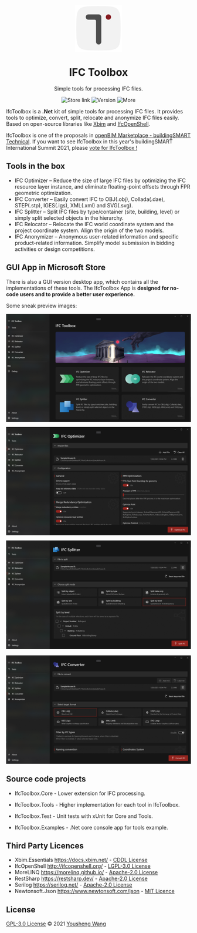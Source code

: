 <p align="center">
  <img width="128" align="center" src="Assets/IfcToolbox_Applogo.png">
</p>
<h1 align="center">
  IFC Toolbox
</h1>
<p align="center">
  Simple tools for processing IFC files.
</p>
<p align="center">
  <a style="text-decoration:none" href="https://www.microsoft.com/store">
    <img src="https://img.shields.io/badge/Microsoft%20Store-Download-blue" alt="Store link" />
  </a>
  <a style="text-decoration:none">
    <img src="https://img.shields.io/badge/Latest%20Version-1.1.7-brightgreen" alt="Version" />
  </a>
  <a style="text-decoration:none" href="https://bimmars.com/">
    <img src="https://img.shields.io/badge/More%20Info-BIM Mars-red" alt="More" />
  </a>
</p>



IfcToolbox is a **.Net** kit of simple tools for processing IFC files. It provides tools to optimize, convert, split, relocate and anonymize IFC files easily. Based on open-source libraries like [Xbim](https://docs.xbim.net/) and [IfcOpenShell](http://ifcopenshell.org/). 

IfcToolbox is one of the proposals in [openBIM Marketplace - buildingSMART Technical](https://technical.buildingsmart.org/misc/openbim-marketplace/). If you want to see IfcToolbox in this year's buildingSMART International Summit 2021, please [vote for IfcToolbox !](https://technical.buildingsmart.org/misc/openbim-marketplace/)

## Tools in the box

- IFC Optimizer – Reduce the size of large IFC files by optimizing the IFC resource layer instance, and eliminate floating-point offsets through FPR geometric optimization.
- IFC Converter – Easily convert IFC to OBJ(.obj), Collada(.dae), STEP(.stp), IGES(.igs), XML(.xml) and SVG(.svg).
- IFC Splitter – Split IFC files by type/container (site, building, level) or simply split selected objects in the hierarchy.
- IFC Relocator – Relocate the IFC world coordinate system and the project coordinate system. Align the origin of the two models.
- IFC Anonymizer – Anonymous user-related information and specific product-related information. Simplify model submission in bidding activities or design competitions.

## GUI App in Microsoft Store 

There is also a GUI version desktop app, which contains all the implementations of these tools. The IfcToolbox App is **designed for no-code users and to provide a better user experience.**

Some sneak preview images: 

<p align="center">
  <img align="center" src="Assets/IfcToolbox_Tools.png">
</p>
<p align="center">
  <img align="center" src="Assets/IfcToolbox_IfcOptimizer.png">
</p>
<p align="center">
  <img src="Assets/IfcToolbox_IfcSplitter.png">
</p>
<p align="center">
  <img align="center" src="Assets/IfcToolbox_IfcConverter.png">
</p>

## Source code projects

- IfcToolbox.Core - Lower extension for IFC processing.

- IfcToolbox.Tools - Higher implementation for each tool in IfcToolbox. 

- IfcToolbox.Test - Unit tests with xUnit for Core and Tools.

- IfcToolbox.Examples - .Net core console app for tools example.

## Third Party Licences

- Xbim.Essentials https://docs.xbim.net/ - [CDDL License](https://docs.xbim.net/license/license.html)
- IfcOpenShell http://ifcopenshell.org/ - [LGPL-3.0 License](https://github.com/IfcOpenShell/IfcOpenShell/blob/v0.6.0/COPYING)
- MoreLINQ https://morelinq.github.io/ - [Apache-2.0 License](https://licenses.nuget.org/Apache-2.0)
- RestSharp https://restsharp.dev/ - [Apache-2.0 License](https://licenses.nuget.org/Apache-2.0)
- Serilog https://serilog.net/ - [Apache-2.0 License](https://licenses.nuget.org/Apache-2.0)
- Newtonsoft.Json https://www.newtonsoft.com/json - [MIT Licence](https://licenses.nuget.org/MIT)

## License

[GPL-3.0 License](https://github.com/youshengCode/IfcToolbox/blob/master/LICENSE) © 2021 [Yousheng Wang](https://github.com/youshengCode)
